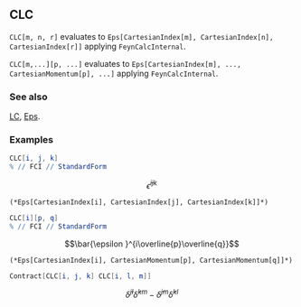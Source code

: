 ## CLC

`CLC[m, n, r]` evaluates to `Eps[CartesianIndex[m], CartesianIndex[n], CartesianIndex[r]]` applying `FeynCalcInternal`.

`CLC[m,...][p, ...]` evaluates to `Eps[CartesianIndex[m], ..., CartesianMomentum[p], ...]` applying `FeynCalcInternal`.

### See also

[LC](LC), [Eps](Eps).

### Examples

```mathematica
CLC[i, j, k]
% // FCI // StandardForm
```

$$\bar{\epsilon }^{ijk}$$

```
(*Eps[CartesianIndex[i], CartesianIndex[j], CartesianIndex[k]]*)
```

```mathematica
CLC[i][p, q]
% // FCI // StandardForm
```

$$\bar{\epsilon }^{i\overline{p}\overline{q}}$$

```
(*Eps[CartesianIndex[i], CartesianMomentum[p], CartesianMomentum[q]]*)
```

```mathematica
Contract[CLC[i, j, k] CLC[i, l, m]]
```

$$\bar{\delta }^{jl} \bar{\delta }^{km}-\bar{\delta }^{jm} \bar{\delta }^{kl}$$